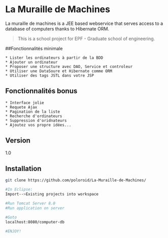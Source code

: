La Muraille de Machines
=========


La muraille de machines is a JEE based webservice that serves access to a database of computers thanks to Hibernate ORM.

> This is a school project for EPF - Graduate school of engineering.

##Fonctionnalités minimale

    * Lister les ordinateurs à partir de la BDD
    * Ajouter un ordinateur
    * Proposer une structure avec DAO, Service et controleur
    * Utiliser une DataSoure et Hibernate comme ORM
    * Utiliser des tags JSTL dans votre JSP

## Fonctionnalités bonus

    * Interface jolie
    * Requete Ajax
    * Pagination de la liste
    * Recherche d'ordinateurs
    * Suppression d'oridnateurs
    * Ajoutez vos propre idées... 

  

Version
----

1.0


Installation
--------------

```sh
git clone https://github.com/poloroid/La-Muraille-de-Machines/

#In Eclipse:
Import-->Existing projects into workspace

#Run Tomcat Server 8.0
#Run application on server

#Goto
localhost:8080/computer-db

#ENJOY!
```

